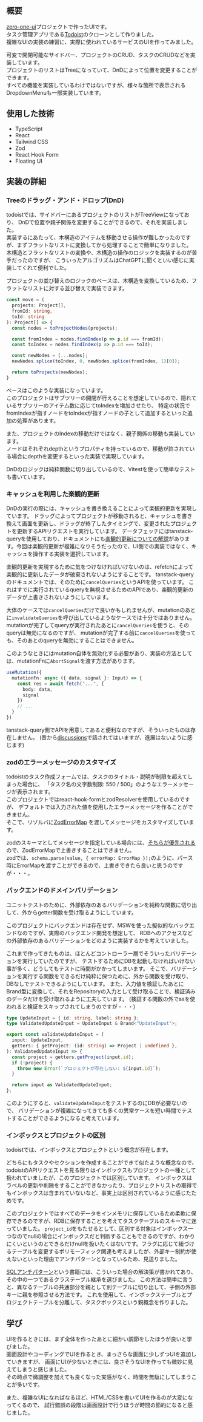 ## 概要

[zero-one-ui](/projects/zero-one-ui)プロジェクトで作ったUIです。  
タスク管理アプリである[Todoist](https://app.todoist.com/app)のクローンとして作りました。  
複雑なUIの実装の練習に、実際に使われているサービスのUIを作ってみました。

可変で開閉可能なサイドバー、プロジェクトのCRUD、タスクのCRUDなどを実装しています。  
プロジェクトのリストはTreeになっていて、DnDによって位置を変更することができます。  
すべての機能を実装しているわけではないですが、様々な箇所で表示されるDropdownMenuも一部実装しています。

## 使用した技術

- TypeScript
- React
- Tailwind CSS
- Zod
- React Hook Form
- Floating UI

## 実装の詳細

### Treeのドラッグ・アンド・ドロップ(DnD)

todoistでは、サイドバーにあるプロジェクトのリストがTreeViewになっており、
DnDで位置や親子関係を変更することができるので、それを実装しました。  
実装するにあたって、木構造のアイテムを移動させる操作が難しかったのですが、まずフラットなリストに変換してから処理することで簡単になりました。  
木構造とフラットなリストの変換や、木構造の操作のロジックを実装するのが苦手だったのですが、
こういったアルゴリズムはChatGPTに聞くといい感じに実装してくれて便利でした。  

プロジェクトの並び替えのロジックのベースは、木構造を変換しているため、フラットなリストに対する並び替えで実装できます。

```ts
const move = (
  projects: Project[],
  fromId: string,
  toId: string
): Project[] => {
  const nodes = toProjectNodes(projects);

  const fromIndex = nodes.findIndex(p => p.id === fromId);
  const toIndex = nodes.findIndex(p => p.id === toId);

  const newNodes = [...nodes];
  newNodes.splice(toIndex, 0, newNodes.splice(fromIndex, 1)[0]);

  return toProjects(newNodes);
}
```

ベースはこのような実装になっています。  
このプロジェクトはサブツリーの開閉が行えることを想定しているので、隠れているサブツリーのアイテム数に応じてtoIndexを増加させたり、
特定の状況でfromIndexが指すノードをtoIndexが指すノードの子として追加するといった追加の処理があります。  

また、プロジェクトのIndexの移動だけではなく、親子関係の移動も実装しています。  
ノードはそれぞれdepthというプロパティを持っているので、移動が許されている場合にdepthを変更するといった実装で実現しています。  

DnDのロジックは純粋関数に切り出しているので、Vitestを使って簡単なテストも書いています。

### キャッシュを利用した楽観的更新

DnDの実行の際には、キャッシュを書き換えることによって楽観的更新を実現しています。
ドラッグによってプロジェクトが移動されると、キャッシュを書き換えて画面を更新し、ドラッグが終了したタイミングで、変更されたプロジェクトを更新するAPIリクエストを実行しています。
データフェッチにはtanstack-queryを使用しており、ドキュメントにも[楽観的更新についての解説](https://tanstack.com/query/latest/docs/framework/react/guides/optimistic-updates)があります。今回は楽観的更新が複雑になりそうだったので、UI側での実装ではなく、キャッシュを操作する実装を選択しています。

楽観的更新を実現するために気をつけなければいけないのは、refetchによって楽観的に更新したデータが破棄されないようにすることです。
tanstack-queryのドキュメントでは、そのために`cancelQueries`というAPIを使っています。
これはすでに実行されているqueryを無視させるためのAPIであり、楽観的更新のデータが上書きされないようにしています。

大体のケースでは`cancelQueries`だけで良いかもしれませんが、mutationのあとに`invalidateQueries`を呼び出しているようなケースでは十分ではありません。
mutationが完了してqueryが実行されたあとに`cancelQueries`を使うと、そのqueryは無効になるのですが、
mutationが完了する前に`cancelQueries`を使っても、そのあとのqueryを無効にすることはできません。

このようなときにはmutation自体を無効化する必要があり、実装の方法としては、mutationFnに`AbortSignal`を渡す方法があります。

```ts
useMutation({
  mutationFn: async ({ data, signal }: Input) => {
    const res = await fetch("...", {
      body: data,
      signal
    })
    // ...
  }
})
```

tanstack-query側でAPIを用意してあると便利なのですが、そういったものは存在しません。
(昔から[discussions](https://github.com/TanStack/query/discussions/1551)で話されてはいますが、進展はないように感じます)

### zodのエラーメッセージのカスタマイズ

todoistのタスク作成フォームでは、タスクのタイトル・説明が制限を超えてしまった場合に、
「タスク名の文字数制限: 550 / 500」のようなエラーメッセージが表示されます。  
このプロジェクトではreact-hook-formとzodResolverを使用しているのですが、
デフォルトでは入力された値を使用したエラーメッセージを作ることができません。  
そこで、リゾルバに[ZodErrorMap](https://zod.dev/ERROR_HANDLING?id=customizing-errors-with-zoderrormap)
を渡してメッセージをカスタマイズしています。  

zodのスキーマとしてメッセージを指定している場合には、[そちらが優先される](https://github.com/colinhacks/zod/issues/2492#issuecomment-1657267265)
ので、ZodErrorMapで上書きすることはできません。  
zodでは、`schema.parse(value, { errorMap: ErrorMap });`のように、パース時にErrorMapを渡すことができるので、上書きできたら良いと思うのですが・・・。

### バックエンドのドメインバリデーション

ユニットテストのために、外部依存のあるバリデーションを純粋な関数に切り出して、外からgetter関数を受け取るようにしています。  

このプロジェクトにバックエンドは存在せず、MSWを使った擬似的なバックエンドなのですが、実際のバックエンド開発を想定して、
RDBへのアクセスなどの外部依存のあるバリデーションをどのように実装するかを考えていました。  

これまで作ってきたものは、ほとんどコントローラー層でそういったバリデーションを実行していたのですが、
テストするためにDBを起動しなければいけない事が多く、どうしてもテストに時間がかかってしまいます。
そこで、バリデーションを実行する関数をできるだけ純粋に保つために、外から関数を受け取り、DBなしでテストできるようにしています。
また、入力値を検証したあとにBrand型に変換して、それをRepositoryの入力として受け取ることで、検証済みのデータだけを受け取れるように工夫しています。
(検証する関数の外でasを使われると検証をスキップされてしまうのですが・・・)

```ts
type UpdateInput = { id: string, label: string };
type ValidatedUpdateInput = UpdateInput & Brand<"UpdateInput">;

export const validateUpdateInput = (
  input: UpdateInput,
  getters: { getProject: (id: string) => Project | undefined },
): ValidatedUpdateInput => {
  const project = getters.getProject(input.id);
  if (!project) {
    throw new Error(`プロジェクトが存在しない: ${input.id}`);
  }

  return input as ValidatedUpdateInput;
};
```

このようにすると、`validateUpdateInput`をテストするのにDBが必要ないので、
バリデーションが複雑になってきても多くの異常ケースを短い時間でテストすることができるようになると考えています。

### インボックスとプロジェクトの区別

todoistでは、インボックスとプロジェクトという概念が存在します。

どちらにもタスクやセクションを作成することができて似たような概念なので、todoistのAPIリクエストを見る限りはインボックスもプロジェクトの一種として扱われていましたが、このプロジェクトでは区別しています。
インボックスはラベルの更新や削除をすることができなかったり、プロジェクトリストの取得でもインボックスは含まれていないなど、事実上は区別されているように感じたためです。

このプロジェクトではすべてのデータをインメモリに保存しているため柔軟に保存できるのですが、RDBに保存することを考えてタスクテーブルのスキーマに迷っていました。
`project_id`をもたせるとして、区別する対象はインボックス一つなのでnullの場合にインボックスだと判断することもできるのですが、わかりにくいというのとできるだけnullを扱いたくはないです。フラグに応じて紐づけるテーブルを変更するポリモーフィック関連も考えましたが、外部キー制約が使えないといった理由でアンチパターンとなっているため、見送りました。

[SQLアンチパターン](https://www.oreilly.co.jp/books/9784873115894/)という書籍には、こういった場合の解決策が書かれてあり、その中の一つであるクラステーブル継承を選びました。
この方法は簡単に言うと、異なるテーブルの共通部分を親として別テーブルに切り出して、子側の外部キーに親を参照させる方法です。
これを使用して、インボックステーブルとプロジェクトテーブルを分離して、タスクボックスという親概念を作りました。

## 学び

UIを作るときには、まず全体を作ったあとに細かい調節をしたほうが良いと学びました。  
画面設計やコーディングでUIを作るとき、まっさらな画面に少しずつUIを追加していきますが、
画面にUIが少ないときには、良さそうなUIを作っても微妙に見えてしまうと感じました。  
その時点で微調整を加えても良くなった実感がなく、時間を無駄にしてしまうことが多いです。  

また、複雑なUIになればなるほど、HTML/CSSを書いてUIを作るのが大変になってくるので、
試行錯誤の段階は画面設計で行うほうが時間の節約になると感じました。
